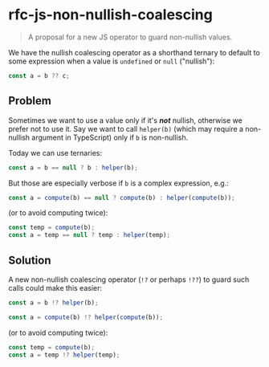 # rfc-js-non-nullish-coalescing
> A proposal for a new JS operator to guard non-nullish values.

We have the nullish coalescing operator as a shorthand ternary to default to some expression when a value is `undefined` or `null` ("nullish"):

```js
const a = b ?? c;
```

## Problem

Sometimes we want to use a value only if it's ***not*** nullish, otherwise we prefer not to use it.
Say we want to call `helper(b)` (which may require a non-nullish argument in TypeScript) only if `b` is non-nullish.

Today we can use ternaries:

```js
const a = b == null ? b : helper(b);
```

But those are especially verbose if `b` is a complex expression, e.g.:

```js
const a = compute(b) == null ? compute(b) : helper(compute(b));
```

(or to avoid computing twice):

```js
const temp = compute(b);
const a = temp == null ? temp : helper(temp);
```

## Solution

A new non-nullish coalescing operator (`!?` or perhaps `!??`) to guard such calls could make this easier:

```js
const a = b !? helper(b);
```

```js
const a = compute(b) !? helper(compute(b));
```

(or to avoid computing twice):

```js
const temp = compute(b);
const a = temp !? helper(temp);
```
